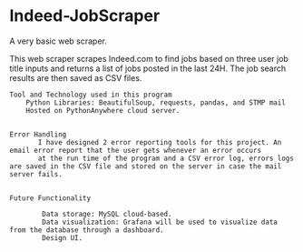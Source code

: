 # Indeed-JobScraper
A very basic web scraper. 

This web scraper scrapes Indeed.com to find jobs based on three user job title inputs and returns a list of jobs posted in the last 24H. The job search results are then saved as CSV files.

    Tool and Technology used in this program
        Python Libraries: BeautifulSoup, requests, pandas, and STMP mail
        Hosted on PythonAnywhere cloud server.


    Error Handling 
           I have designed 2 error reporting tools for this project. An email error report that the user gets whenever an error occurs 
           at the run time of the program and a CSV error log, errors logs are saved in the CSV file and stored on the server in case the mail server fails.


    Future Functionality

            Data storage: MySQL cloud-based.
            Data visualization: Grafana will be used to visualize data from the database through a dashboard.
            Design UI.
